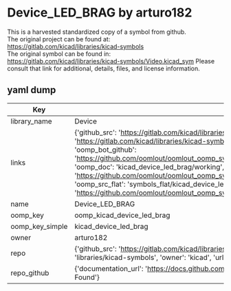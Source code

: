 # Device_LED_BRAG by arturo182  
This is a harvested standardized copy of a symbol from github.  
The original project can be found at:  
https://gitlab.com/kicad/libraries/kicad-symbols  
The original symbol can be found in:
https://gitlab.com/kicad/libraries/kicad-symbols/Video.kicad_sym
Please consult that link for additional, details, files, and license information.  
## yaml dump  
| Key | Value |  
| --- | --- |  
| library_name | Device |  
| links | {'github_src': 'https://gitlab.com/kicad/libraries/kicad-symbols/Video.kicad_sym', 'github_src_repo': 'https://gitlab.com/kicad/libraries/kicad-symbols', 'oomp_bot': 'kicad_device_led_brag/working', 'oomp_bot_github': 'https://github.com/oomlout/oomlout_oomp_symbol_bot/tree/main/kicad_device_led_brag/working', 'oomp_doc': 'kicad_device_led_brag/working', 'oomp_doc_github': 'https://github.com/oomlout/oomlout_oomp_symbol_doc/tree/main/kicad_device_led_brag/working', 'oomp_src_flat': 'symbols_flat/kicad_device_led_brag/working', 'oomp_src_flat_github': 'https://github.com/oomlout/oomlout_oomp_symbol_src/tree/main/kicad_device_led_brag/working'} |  
| name | Device_LED_BRAG |  
| oomp_key | oomp_kicad_device_led_brag |  
| oomp_key_simple | kicad_device_led_brag |  
| owner | arturo182 |  
| repo | {'github_src': 'https://gitlab.com/kicad/libraries/kicad-symbols/Video.kicad_sym', 'name': 'libraries/kicad-symbols', 'owner': 'kicad', 'url': 'https://gitlab.com/kicad/libraries/kicad-symbols'} |  
| repo_github | {'documentation_url': 'https://docs.github.com/rest/repos/repos#get-a-repository', 'message': 'Not Found'} |  

